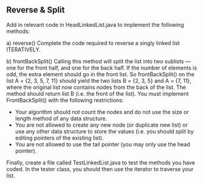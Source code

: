 ## Reverse & Split

Add in relevant code in HeadLinkedList.java to implement the following methods:

a)  reverse()
Complete the code required to reverse a singly linked list ITERATIVELY.

b) frontBackSplit()
Calling this method will split the list into two sublists — one for the front half, and one for the back half. If the number of elements is odd, the extra element should go in the front list.
So frontBackSplit() on the list A = {2, 3, 5, 7, 11} should yield the two lists  B = {2, 3, 5} and  A = {7, 11}, where the original list now contains nodes from the back of the list. The method should return list B (i.e. the front of the list).
You must implement FrontBackSplit() with the following restrictions:

- Your algorithm should not count the nodes and do not use the size or length method of any data structure.
- You are not allowed to create any new node (or duplicate new list) or use any other data structure to store the values (i.e. you should split by editing pointers of the existing list).
- You are not allowed to use the tail pointer (you may only use the head pointer).

Finally, create a file called TestLinkedList.java to test the methods you have coded. In the tester class, you should then use the iterator to traverse your list.